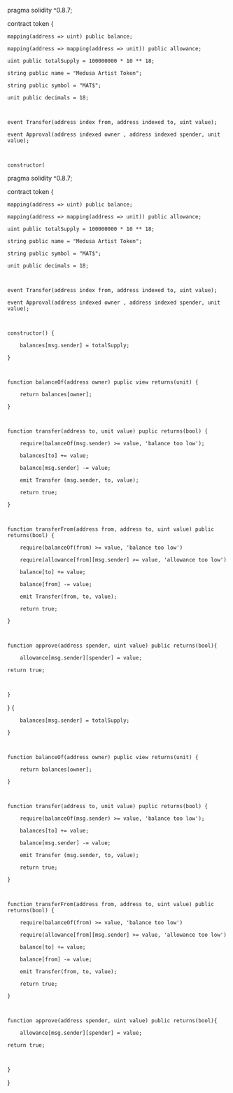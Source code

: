 pragma solidity ^0.8.7;



contract token {

    mapping(address => uint) public balance;

    mapping(address => mapping(address => unit)) public allowance;

    uint public totalSupply = 100000000 * 10 ** 18;

    string public name = "Medusa Artist Token";

    string public symbol = "MAT$";

    unit public decimals = 18;



    event Transfer(address index from, address indexed to, uint value);

    event Approval(address indexed owner , address indexed spender, unit value);



    constructor(

pragma solidity ^0.8.7;



contract token {

    mapping(address => uint) public balance;

    mapping(address => mapping(address => unit)) public allowance;

    uint public totalSupply = 100000000 * 10 ** 18;

    string public name = "Medusa Artist Token";

    string public symbol = "MAT$";

    unit public decimals = 18;



    event Transfer(address index from, address indexed to, uint value);

    event Approval(address indexed owner , address indexed spender, unit value);



    constructor() {

        balances[msg.sender] = totalSupply;

    }



    function balanceOf(address owner) puplic view returns(unit) {

        return balances[owner];

    }



    function transfer(address to, unit value) puplic returns(bool) {

        require(balanceOf(msg.sender) >= value, 'balance too low');

        balances[to] += value;

        balance[msg.sender] -= value;

        emit Transfer (msg.sender, to, value);

        return true;

    }



    function transferFrom(address from, address to, uint value) public returns(bool) {

        require(balanceOf(from) >= value, 'balance too low')

        require(allowance[from][msg.sender] >= value, 'allowance too low')

        balance[to] += value;

        balance[from] -= value;

        emit Transfer(from, to, value);

        return true;

    }



    function approve(address spender, uint value) public returns(bool){

        allowance[msg.sender][spender] = value;

    return true;



    }

} {

        balances[msg.sender] = totalSupply;

    }



    function balanceOf(address owner) puplic view returns(unit) {

        return balances[owner];

    }



    function transfer(address to, unit value) puplic returns(bool) {

        require(balanceOf(msg.sender) >= value, 'balance too low');

        balances[to] += value;

        balance[msg.sender] -= value;

        emit Transfer (msg.sender, to, value);

        return true;

    }



    function transferFrom(address from, address to, uint value) public returns(bool) {

        require(balanceOf(from) >= value, 'balance too low')

        require(allowance[from][msg.sender] >= value, 'allowance too low')

        balance[to] += value;

        balance[from] -= value;

        emit Transfer(from, to, value);

        return true;

    }



    function approve(address spender, uint value) public returns(bool){

        allowance[msg.sender][spender] = value;

    return true;



    }

}

